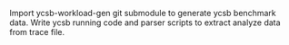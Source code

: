 

Import ycsb-workload-gen git submodule to generate ycsb
benchmark data.
Write ycsb running code and parser scripts to extract analyze data from 
trace file.


